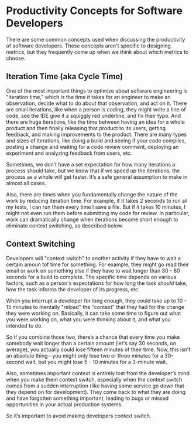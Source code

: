 # Productivity Concepts for Software Developers

There are some common concepts used when discussing the productivity of software
developers. These concepts aren't specific to designing metrics, but they
frequently come up when we think about which metrics to choose.

## Iteration Time (aka Cycle Time)

One of the most important things to optimize about software engineering is
"iteration time," which is the time it takes for an engineer to make an
observation, decide what to do about that observation, and act on it. There are
small iterations, like when a person is coding, they might write a line of code,
see the IDE give it a squiggly red underline, and fix their typo. And there are
huge iterations, like the time between having an idea for a whole product and
then finally releasing that product to its users, getting feedback, and making
improvements to the product. There are many types and sizes of iterations, like
doing a build and seeing if your code compiles, posting a change and waiting for
a code review comment, deploying an experiment and analyzing feedback from
users, etc.

Sometimes, we don’t have a set expectation for how many iterations a process
should take, but we know that if we speed up the iterations, the process as a
whole will get faster. It’s a safe general assumption to make in almost all
cases. 

Also, there are times when you fundamentally change the nature of the work by
reducing iteration time. For example, if it takes 2 seconds to run all my tests,
I can run them every time I save a file. But if it takes 10 minutes, I might not
even run them before submitting my code for review. In particular, work can
dramatically change when iterations become short enough to eliminate context
switching, as described below. 

## Context Switching

Developers will "context switch" to another activity if they have to wait a
certain amoun tof time for something. For example, they might go read their
email or work on something else if they have to wait longer than 30 - 60 seconds
for a build to complete. The specific time depends on various factors, such as a
person's expectations for how long the task _should_ take, how the task informs
the developer of its progress, etc.

When you interrupt a developer for long enough, they could take up to 10 - 15
minutes to mentally "reload" the "context" that they had for the change they
were working on. Basically, it can take some time to figure out what you were
working on, what you were thinking about it, and what you intended to do.

So if you combine those two, there’s a chance that every time you make somebody
wait longer than a certain amount (let's say 30 seconds, on average), you
actually could lose fifteen minutes of their time. Now, this isn’t an absolute
thing--you might only lose two or three minutes for a 30-second wait, but you
might lose 5 - 10 minutes for a 3-minute wait.

Also, sometimes important context is entirely lost from the developer’s mind
when you make them context switch, especially when the context switch comes from
a sudden interruption (like having some service go down that they depend on for
development). They come back to what they are doing and have forgotten something
important, leading to bugs or missed opportunities in your actual production
systems.

So it’s important to avoid making developers context switch.